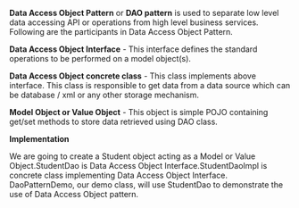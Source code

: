 **Data Access Object Pattern** or **DAO pattern** is used to separate low level data accessing API or operations from high level business services. Following are the participants in Data Access Object Pattern.

**Data Access Object Interface** - This interface defines the standard operations to be performed on a model object(s).

**Data Access Object concrete class** - This class implements above interface. This class is responsible to get data from a data source which can be database / xml or any other storage mechanism.

**Model Object or Value Object** - This object is simple POJO containing get/set methods to store data retrieved using DAO class.

**Implementation**

We are going to create a Student object acting as a Model or Value Object.StudentDao is Data Access Object Interface.StudentDaoImpl is concrete class implementing Data Access Object Interface. DaoPatternDemo, our demo class, will use StudentDao to demonstrate the use of Data Access Object pattern.
